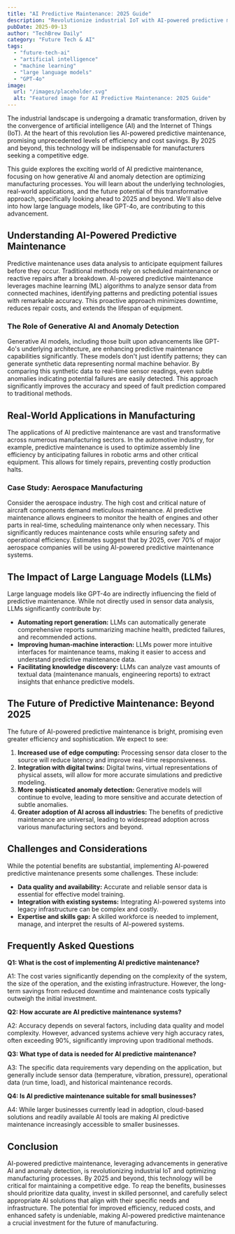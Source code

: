 ```yaml
---
title: "AI Predictive Maintenance: 2025 Guide"
description: "Revolutionize industrial IoT with AI-powered predictive maintenance.  Learn about generative AI anomaly detection & real-world case studies. Optimize manufacturing with machine learning & large language models. Read now!"
pubDate: 2025-09-13
author: "TechBrew Daily"
category: "Future Tech & AI"
tags:
  - "future-tech-ai"
  - "artificial intelligence"
  - "machine learning"
  - "large language models"
  - "GPT-4o"
image:
  url: "/images/placeholder.svg"
  alt: "Featured image for AI Predictive Maintenance: 2025 Guide"
---
```


The industrial landscape is undergoing a dramatic transformation, driven by the convergence of artificial intelligence (AI) and the Internet of Things (IoT).  At the heart of this revolution lies AI-powered predictive maintenance, promising unprecedented levels of efficiency and cost savings.  By 2025 and beyond, this technology will be indispensable for manufacturers seeking a competitive edge.

This guide explores the exciting world of AI predictive maintenance, focusing on how generative AI and anomaly detection are optimizing manufacturing processes.  You will learn about the underlying technologies, real-world applications, and the future potential of this transformative approach, specifically looking ahead to 2025 and beyond.  We'll also delve into how large language models, like GPT-4o, are contributing to this advancement.

## Understanding AI-Powered Predictive Maintenance

Predictive maintenance uses data analysis to anticipate equipment failures before they occur.  Traditional methods rely on scheduled maintenance or reactive repairs after a breakdown.  AI-powered predictive maintenance leverages machine learning (ML) algorithms to analyze sensor data from connected machines, identifying patterns and predicting potential issues with remarkable accuracy.  This proactive approach minimizes downtime, reduces repair costs, and extends the lifespan of equipment.

### The Role of Generative AI and Anomaly Detection

Generative AI models, including those built upon advancements like GPT-4o's underlying architecture, are enhancing predictive maintenance capabilities significantly.  These models don't just identify patterns; they can generate synthetic data representing normal machine behavior.  By comparing this synthetic data to real-time sensor readings, even subtle anomalies indicating potential failures are easily detected. This approach significantly improves the accuracy and speed of fault prediction compared to traditional methods.

## Real-World Applications in Manufacturing

The applications of AI predictive maintenance are vast and transformative across numerous manufacturing sectors.  In the automotive industry, for example, predictive maintenance is used to optimize assembly line efficiency by anticipating failures in robotic arms and other critical equipment.  This allows for timely repairs, preventing costly production halts.

### Case Study: Aerospace Manufacturing

Consider the aerospace industry.  The high cost and critical nature of aircraft components demand meticulous maintenance.  AI predictive maintenance allows engineers to monitor the health of engines and other parts in real-time, scheduling maintenance only when necessary. This significantly reduces maintenance costs while ensuring safety and operational efficiency.  Estimates suggest that by 2025, over 70% of major aerospace companies will be using AI-powered predictive maintenance systems.

## The Impact of Large Language Models (LLMs)

Large language models like GPT-4o are indirectly influencing the field of predictive maintenance. While not directly used in sensor data analysis, LLMs significantly contribute by:

* **Automating report generation:** LLMs can automatically generate comprehensive reports summarizing machine health, predicted failures, and recommended actions.
* **Improving human-machine interaction:**  LLMs power more intuitive interfaces for maintenance teams, making it easier to access and understand predictive maintenance data.
* **Facilitating knowledge discovery:** LLMs can analyze vast amounts of textual data (maintenance manuals, engineering reports) to extract insights that enhance predictive models.

##  The Future of Predictive Maintenance: Beyond 2025

The future of AI-powered predictive maintenance is bright, promising even greater efficiency and sophistication.  We expect to see:

1. **Increased use of edge computing:** Processing sensor data closer to the source will reduce latency and improve real-time responsiveness.
2. **Integration with digital twins:** Digital twins, virtual representations of physical assets, will allow for more accurate simulations and predictive modeling.
3. **More sophisticated anomaly detection:** Generative models will continue to evolve, leading to more sensitive and accurate detection of subtle anomalies.
4. **Greater adoption of AI across all industries:** The benefits of predictive maintenance are universal, leading to widespread adoption across various manufacturing sectors and beyond.

##  Challenges and Considerations

While the potential benefits are substantial, implementing AI-powered predictive maintenance presents some challenges.  These include:

* **Data quality and availability:**  Accurate and reliable sensor data is essential for effective model training.
* **Integration with existing systems:** Integrating AI-powered systems into legacy infrastructure can be complex and costly.
* **Expertise and skills gap:**  A skilled workforce is needed to implement, manage, and interpret the results of AI-powered systems.


## Frequently Asked Questions

**Q1: What is the cost of implementing AI predictive maintenance?**

A1: The cost varies significantly depending on the complexity of the system, the size of the operation, and the existing infrastructure. However, the long-term savings from reduced downtime and maintenance costs typically outweigh the initial investment.

**Q2: How accurate are AI predictive maintenance systems?**

A2: Accuracy depends on several factors, including data quality and model complexity.  However, advanced systems achieve very high accuracy rates, often exceeding 90%, significantly improving upon traditional methods.

**Q3: What type of data is needed for AI predictive maintenance?**

A3:  The specific data requirements vary depending on the application, but generally include sensor data (temperature, vibration, pressure), operational data (run time, load), and historical maintenance records.

**Q4:  Is AI predictive maintenance suitable for small businesses?**

A4: While larger businesses currently lead in adoption, cloud-based solutions and readily available AI tools are making AI predictive maintenance increasingly accessible to smaller businesses.


## Conclusion

AI-powered predictive maintenance, leveraging advancements in generative AI and anomaly detection, is revolutionizing industrial IoT and optimizing manufacturing processes.  By 2025 and beyond, this technology will be critical for maintaining a competitive edge.  To reap the benefits, businesses should prioritize data quality, invest in skilled personnel, and carefully select appropriate AI solutions that align with their specific needs and infrastructure.  The potential for improved efficiency, reduced costs, and enhanced safety is undeniable, making AI-powered predictive maintenance a crucial investment for the future of manufacturing.